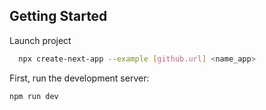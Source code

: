 ## Getting Started

Launch project

```bash
  npx create-next-app --example [github.url] <name_app>
```

First, run the development server:

```bash
npm run dev
```
